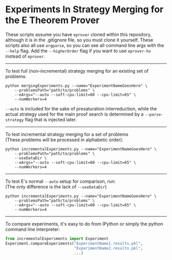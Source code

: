 # Experiments In Strategy Merging for the E Theorem Prover

These scripts assume you have `eprover` cloned within this repository,
although it is in the .gitignore file, so you must clone it yourself.
These scripts also all use `argparse`, so you can see all command line args with the `--help` flag. Add the `--higherOrder` flag if you want to use `eprover-ho` instead of `eprover`.

---

To test full (non-incremental) strategy merging for an existing set of problems:

```shell
python mergingExperiments.py --name="ExperimentNameGoesHere" \
    --problemsPath="path/to/problems" \
    --eArgs="--auto --soft-cpu-limit=60 --cpu-limit=65" \
    --numWorkers=4
```
`--auto` is included for the sake of presaturation interreduction,
while the actual strategy used for the main proof search is determined by a `--parse-strategy` flag that is injected later.

---


To test incremental strategy merging for a set of problems<br>
(These problems will be processed in alphabetic order):

```shell
python incrementalExperiments.py --name="ExperimentNameGoesHere" \
    --problemsPath="path/to/problems" \
    --useDataDir \
    --eArgs="--auto --soft-cpu-limit=60 --cpu-limit=65" \
    --numWorkers=4
```

---

To test E's normal `--auto` setup for comparison, run: <br>
(The only difference is the lack of `--useDataDir`)

```shell
python incrementalExperiments.py --name="ExperimentNameGoesHere" \
    --problemsPath="path/to/problems" \
    --eArgs="--auto --soft-cpu-limit=60 --cpu-limit=65" \
    --numWorkers=4
```

---

To compare experiments, it's easy to do from IPython or simply the python
command line interpreter:

```python
from incrementalExperiments import Experiment
Experiment.compareExperiments("ExperimentName1.results.pkl",
                              "ExperimentName2.results.pkl", 
                              ...)

```